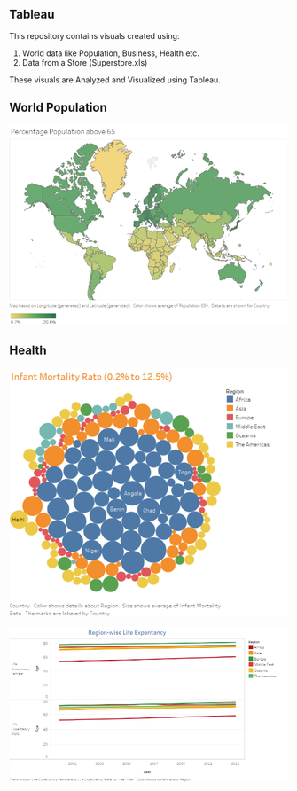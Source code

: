 Tableau
----------------------

This repository contains visuals created using: 
1. World data like Population, Business, Health etc.
2. Data from a Store (Superstore.xls)

These visuals are Analyzed and Visualized using Tableau.

World Population
----------------------

![Age group](/Population65.png)


Health
------------

![Infant Mortality](InfantMortality.png)

![Life Expectancy](/LifeExpectancy.png)